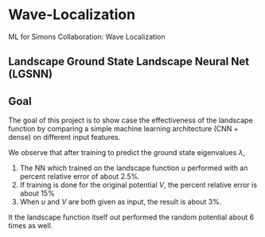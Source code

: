 # Wave-Localization
ML for Simons Collaboration: Wave Localization

## Landscape Ground State Landscape Neural Net (LGSNN)
## Goal
The goal of this project is to show case the effectiveness of the landscape function by comparing a simple machine learning architecture (CNN + dense) on different input features.

We observe that after training to predict the ground state eigenvalues $\lambda$,

1. The NN which trained on the landscape function $u$ performed with an percent relative error of about 2.5%.
2. If training is done for the original potential $V$, the percent relative error is about 15%
3. When $u$ and $V$ are both given as input, the result is about 3%.

It the landscape function itself out performed the random potential about 6 times as well. 


